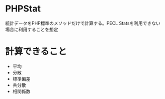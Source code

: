 # PHPStat
統計データをPHP標準のメソッドだけで計算する。PECL Statsを利用できない場合に利用することを想定

# 計算できること

* 平均
* 分散
* 標準偏差
* 共分散
* 相関係数
